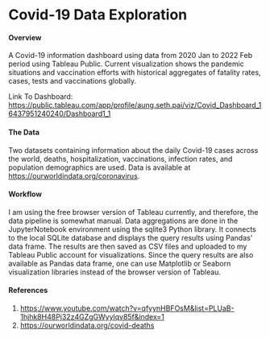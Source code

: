 # Covid-19 Data Exploration

#### Overview 
   A Covid-19 information dashboard using data from 2020 Jan to 2022 Feb period using Tableau Public. Current visualization shows the pandemic situations and vaccination efforts with historical aggregates of fatality rates, cases, tests and vaccinations globally.
    
Link To Dashboard: https://public.tableau.com/app/profile/aung.seth.pai/viz/Covid_Dashboard_16437951240240/Dashboard1_1
        
#### The Data
   Two datasets containing information about the daily Covid-19 cases across the world, deaths, hospitalization, vaccinations, infection rates, and population demographics are used. Data is available at https://ourworldindata.org/coronavirus. 

#### Workflow
   I am using the free browser version of Tableau currently, and therefore, the data pipeline is somewhat manual. Data aggregations are done in the JupyterNotebook environment using the sqlite3 Python library. It connects to the local SQLite database and displays the query results using Pandas' data frame. The results are then saved as CSV files and uploaded to my Tableau Public account for visualizations. Since the query results are also available as Pandas data frame, one can use Matplotlib or Seaborn visualization libraries instead of the browser version of Tableau.
   
#### References
1. https://www.youtube.com/watch?v=qfyynHBFOsM&list=PLUaB-1hjhk8H48Pj32z4GZgGWyylqv85f&index=1
2. https://ourworldindata.org/covid-deaths